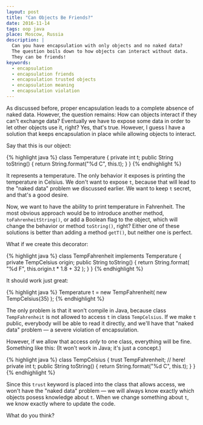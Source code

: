 ```yaml
---
layout: post
title: "Can Objects Be Friends?"
date: 2016-11-14
tags: oop java
place: Moscow, Russia
description: |
  Can you have encapsulation with only objects and no naked data?
  The question boils down to how objects can interact without data.
  They can be friends!
keywords:
  - encapsulation
  - encapsulation friends
  - encapsulation trusted objects
  - encapsulation meaning
  - encapsulation violation
---
```


As discussed before, proper encapsulation leads to a complete absence
of naked data. However, the question remains: How can objects
interact if they can't exchange data? Eventually we have to expose
some data in order to let other objects use it, right? Yes, that's true.
However, I guess I have a solution that keeps encapsulation in place
while allowing objects to interact.

<!--more-->

Say that this is our object:

{% highlight java %}
class Temperature {
  private int t;
  public String toString() {
    return String.format("%d C", this.t);
  }
}
{% endhighlight %}

It represents a temperature. The only behavior it exposes is printing
the temperature in Celsius. We don't want to expose `t`, because
that will lead to the "naked data" problem we discussed earlier. We want
to keep `t` secret, and that's a good desire.

Now, we want to have the ability to print temperature in Fahrenheit. The most
obvious approach would be to introduce another method, `toFahrenheitString()`,
or add a Boolean flag to the object, which will change the behavior
or method `toString()`, right? Either one of these solutions is better than adding
a method `getT()`, but neither one is perfect.

What if we create this decorator:

{% highlight java %}
class TempFahrenheit implements Temperature {
  private TempCelsius origin;
  public String toString() {
    return String.format(
      "%d F", this.origin.t * 1.8 + 32
    );
  }
}
{% endhighlight %}

It should work just great:

{% highlight java %}
Temperature t = new TempFahrenheit(
  new TempCelsius(35)
);
{% endhighlight %}

The only problem is that it won't compile in Java, because class
`TempFahrenheit` is not allowed to access `t` in class `TempCelsius`. If
we make `t` public, everybody will be able to read it directly, and we'll have
that "naked data" problem &mdash; a severe violation of encapsulation.

However, if we allow that access _only_ to one class, everything will be fine.
Something like this: (It won't work in Java; it's just a concept.)

{% highlight java %}
class TempCelsius {
  trust TempFahrenheit; // here!
  private int t;
  public String toString() {
    return String.format("%d C", this.t);
  }
}
{% endhighlight %}

Since this `trust` keyword is placed into the class that allows access,
we won't have the "naked data" problem &mdash; we will always know exactly which
objects posess knowledge about `t`. When we change
something about `t`, we know exactly where to update the code.

What do you think?
